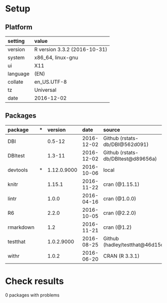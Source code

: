 # Setup

## Platform

|setting  |value                        |
|:--------|:----------------------------|
|version  |R version 3.3.2 (2016-10-31) |
|system   |x86_64, linux-gnu            |
|ui       |X11                          |
|language |(EN)                         |
|collate  |en_US.UTF-8                  |
|tz       |Universal                    |
|date     |2016-12-02                   |

## Packages

|package   |*  |version     |date       |source                             |
|:---------|:--|:-----------|:----------|:----------------------------------|
|DBI       |   |0.5-12      |2016-12-02 |Github (rstats-db/DBI@562d091)     |
|DBItest   |   |1.3-11      |2016-12-02 |Github (rstats-db/DBItest@d89656a) |
|devtools  |*  |1.12.0.9000 |2016-10-06 |local                              |
|knitr     |   |1.15.1      |2016-11-22 |cran (@1.15.1)                     |
|lintr     |   |1.0.0       |2016-04-16 |cran (@1.0.0)                      |
|R6        |   |2.2.0       |2016-10-05 |cran (@2.2.0)                      |
|rmarkdown |   |1.2         |2016-11-21 |cran (@1.2)                        |
|testthat  |   |1.0.2.9000  |2016-08-25 |Github (hadley/testthat@46d15da)   |
|withr     |   |1.0.2       |2016-06-20 |CRAN (R 3.3.1)                     |

# Check results

0 packages with problems




